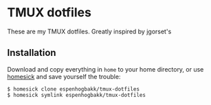 # TMUX dotfiles

These are my TMUX dotfiles. Greatly inspired by jgorset's

## Installation

Download and copy everything in `home` to your home directory, or use
[homesick](https://github.com/technicalpickles/homesick) and save
yourself the trouble:

    $ homesick clone espenhogbakk/tmux-dotfiles
    $ homesick symlink espenhogbakk/tmux-dotfiles

